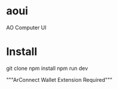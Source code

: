 # aoui
AO Computer UI

# Install

git clone
npm install
npm run dev

"""ArConnect Wallet Extension Required"""
